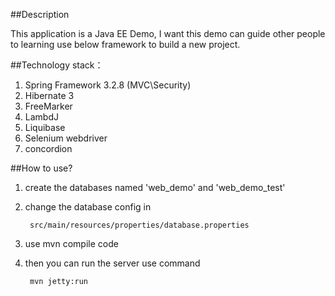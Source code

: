 ##Description

  This application is a Java EE Demo, I want this demo can guide other people to learning use below framework to build a new project.

##Technology stack：
 
 1. Spring Framework 3.2.8 (MVC\Security)
 2. Hibernate 3
 3. FreeMarker
 4. LambdJ
 5. Liquibase
 6. Selenium webdriver
 7. concordion
 
##How to use?	
1. create the databases named 'web_demo' and 'web_demo_test'
2. change the database config in

		src/main/resources/properties/database.properties

3. use mvn compile code
4. then you can run the server use command

		mvn jetty:run